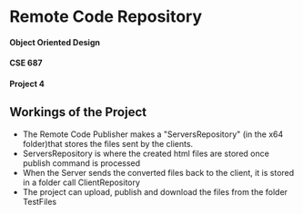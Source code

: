 # Remote Code Repository

#### Object Oriented Design
#### CSE 687
#### Project 4

## Workings of the Project

* The Remote Code Publisher makes a "ServersRepository" (in the x64 folder)that stores the files sent by the clients.
* ServersRepository is where the created html files are stored once publish command is processed
* When the Server sends the converted files back to the client, it is stored in a folder call ClientRepository
* The project can upload, publish and download the files from the folder TestFiles
